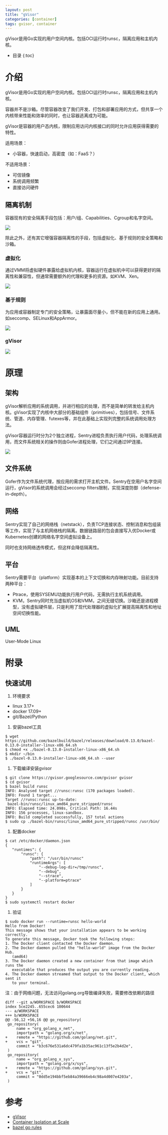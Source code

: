 ```yaml
---
layout: post
title: "gVisor" 
categories: [container]
tags: gvisor, container
---
```


gVisor是用Go实现的用户空间内核。包括OCI运行时runsc，隔离应用和主机内核。

<!--break-->


* 目录
{:toc}




# 介绍

gVisor是用Go实现的用户空间内核。包括OCI运行时runsc，隔离应用和主机内核。

容器并不是沙箱。尽管容器改变了我们开发、打包和部署应用的方式，但共享一个内核带来性能和效率的同时，也让容器逃离成为可能。

gVisor是容器的用户态内核，限制应用访问内核接口的同时允许应用获得需要的特性。

适用场景：
- 小容器，快速启动，高密度（如：FaaS？）

不适用场景：
- 可信镜像
- 系统调用频繁
- 直接访问硬件

## 隔离机制

容器现有的安全隔离手段包括：用户/组、Capabilities、Cgroup和名字空间。

![](/images/docker-security.jpg)


除此之外，还有其它增强容器隔离性的手段，包括虚拟化、基于规则的安全策略和沙箱。

### 虚拟化

通过VMM将虚拟硬件暴露给虚拟机内核，容器运行在虚拟机中可以获得更好的隔离性和兼容性，但通常需要额外的代理和更多的资源。如KVM、Xen。

![](/images/Machine-Virtualization.png)



### 基于规则

为应用或容器制定专门的安全策略，让暴露面尽量小，但不能在新的应用上通用。如seccomp、SELinux和AppArmor。

![](/images/Rule-Based-Execution.png)


### gVisor



![](/images/gVisor-layers.png)


# 原理

## 架构

gVisor解析应用的系统调用，并进行相应的处理，而不是简单的转发给主机内核。gVisor实现了内核中大部分的基础组件（primitives），包括信号、文件系统、管道、内存管理、futexes等，并在此基础上实现列完整的系统调用处理方法。

gVisor容器运行时分为2个独立进程，Sentry进程负责执行用户代码，处理系统调用，而文件系统相关的操作则由Gofer进程处理，它们之间通过9P连接。

![](/images/runsc-overview.png)


## 文件系统

Gofer作为文件系统代理，按应用的需求打开主机文件。Sentry在空用户名字空间运行，gVisor的系统调用会经过seccomp filters限制，实现深度防御（defense-in-depth）。

## 网络

Sentry实现了自己的网络栈（netstack），负责TCP连接状态、控制消息和包组装等工作，实现了与主机网络栈的隔离。数据链路层的包会直接写入优Docker或Kubernetes创建的网络名字空间虚拟设备上。

同时也支持网络透传模式，但这样会降低隔离性。

## 平台

Sentry需要平台（platform）实现基本的上下文切换和内存映射功能。目前支持两种平台：
- Ptrace，使用SYSEMU功能执行用户代码，无需执行主机系统调用。
- KVM，Sentry同时充当虚拟机OS和VMM，之间无缝切换。沙箱还是进程模型，没有虚拟硬件层，只是利用了现代处理器的虚拟化扩展提高隔离性和地址空间切换性能。

## UML

User-Mode Linux






# 附录

## 快速试用

1. 环境要求
- linux 3.17+
- docker 17.09+
- git/Bazel/Python

1. 安装bazel工具

 ```
$ wget https://github.com/bazelbuild/bazel/releases/download/0.13.0/bazel-0.13.0-installer-linux-x86_64.sh
$ chmod +x ./bazel-0.13.0-installer-linux-x86_64.sh
$ mkdir ~/bin
$ ./bazel-0.13.0-installer-linux-x86_64.sh --user
 ```

1. 下载编译安装gvisor

 ```
$ git clone https://gvisor.googlesource.com/gvisor gvisor
$ cd gvisor
$ bazel build runsc
INFO: Analysed target //runsc:runsc (170 packages loaded).
INFO: Found 1 target...
Target //runsc:runsc up-to-date:
  bazel-bin/runsc/linux_amd64_pure_stripped/runsc
INFO: Elapsed time: 24.098s, Critical Path: 16.44s
INFO: 156 processes, linux-sandbox.
INFO: Build completed successfully, 157 total actions
$ sudo cp ./bazel-bin/runsc/linux_amd64_pure_stripped/runsc /usr/bin/
 ```

1. 配置docker
 ```
$ cat /etc/docker/daemon.json
{
    "runtimes": {
        "runsc": {
            "path": "/usr/bin/runsc"
            "runtimeArgs": [
                "--debug-log-dir=/tmp/runsc",
                "--debug",
                "--strace",
                "--platform=ptrace"
            ]
        }
    }
}
$ sudo systemctl restart docker
 ```

1. 验证
 ```
$ sudo docker run --runtime=runsc hello-world
Hello from Docker!
This message shows that your installation appears to be working correctly.
To generate this message, Docker took the following steps:
 1. The Docker client contacted the Docker daemon.
 2. The Docker daemon pulled the "hello-world" image from the Docker Hub.
    (amd64)
 3. The Docker daemon created a new container from that image which runs the
    executable that produces the output you are currently reading.
 4. The Docker daemon streamed that output to the Docker client, which sent it
    to your terminal.
 ```

注：由于网络问题，无法访问golang.org导致编译失败，需要修改依赖的路径
```
diff --git a/WORKSPACE b/WORKSPACE
index 5ce2245..655cec6 100644
--- a/WORKSPACE
+++ b/WORKSPACE
@@ -56,12 +56,16 @@ go_repository(
 go_repository(
     name = "org_golang_x_net",
     importpath = "golang.org/x/net",
+    remote = "https://github.com/golang/net.git",
+    vcs = "git",
     commit = "b3c676e531a6dc479fa1b35ac961c13f5e2b4d2e",
 )
 go_repository(
     name = "org_golang_x_sys",
     importpath = "golang.org/x/sys",
+    remote = "https://github.com/golang/sys.git",
+    vcs = "git",
     commit = "0dd5e194bbf5eb84a39666eb4c98a4d007e4203a",
 )
```

# 参考

- [gVisor](https://github.com/google/gvisor)
- [Container Isolation at Scale](https://schd.ws/hosted_files/kccnceu18/47/Container%20Isolation%20at%20Scale.pdf)
- [bazel go rules ](https://github.com/bazelbuild/rules_go)




